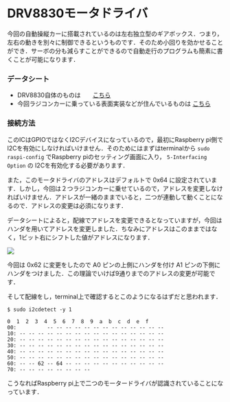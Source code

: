 # DRV8830モータドライバ

今回の自動操縦カーに搭載されているのは左右独立型のギアボックス．つまり，左右の動きを別々に制御できるというものです．そのため小回りを効かせることができ．サーボの分も減らすことができるので自動走行のプログラムも簡素に書くことが可能になります．

### データシート

- DRV8830自体のものは　　[こちら](https://strawberry-linux.com/pub/drv8830j.pdf)
- 今回ラジコンカーに乗っている表面実装などが住んでいるものは [こちら](http://akizukidenshi.com/download/ds/akizuki/AE-MOTOR8830_manual.pdf)

### 接続方法

このICはGPIOではなくI2Cデバイスになっているので，最初にRaspberry pi側でI2Cを有効にしなければいけません．そのためにはまずはterminalから `sudo raspi-config` でRaspberry piのセッティング画面に入り， `5-Interfacing Option` の I2Cを有効化する必要があります．

また，このモータドライバのアドレスはデフォルトで 0x64 に設定されています．しかし，今回は２つラジコンカーに乗せているので，アドレスを変更しなければいけません．アドレスが一緒のままでいると，二つが連動して動くことになるので．アドレスの変更は必須になります．

データシートによると，配線でアドレスを変更できるとなっていますが，今回はハンダを用いてアドレスを変更しました．ちなみにアドレスはこのままではなく，1ビット右にシフトした値がアドレスになります．

![](http://i.imgur.com/FH8UZrPl.png)

今回は 0x62 に変更をしたので A0 ピンの上側にハンダを付け A1 ピンの下側にハンダをつけました．この理論でいけば9通りまでのアドレスの変更が可能です．

そして配線をし，terminal上で確認するとこのようになるはずだと思われます．

    $ sudo i2cdetect -y 1
    
    0  1  2  3  4  5  6  7  8  9  a  b  c  d  e  f
    00:          -- -- -- -- -- -- -- -- -- -- -- -- -- 
    10: -- -- -- -- -- -- -- -- -- -- -- -- -- -- -- -- 
    20: -- -- -- -- -- -- -- -- -- -- -- -- -- -- -- -- 
    30: -- -- -- -- -- -- -- -- -- -- -- -- -- -- -- -- 
    40: -- -- -- -- -- -- -- -- -- -- -- -- -- -- -- -- 
    50: -- -- -- -- -- -- -- -- -- -- -- -- -- -- -- -- 
    60: -- -- 62 -- 64 -- -- -- -- -- -- -- -- -- -- -- 
    70: -- -- -- -- -- -- -- --                         

こうなればRaspberry pi上で二つのモータードライバが認識されていることになっています．